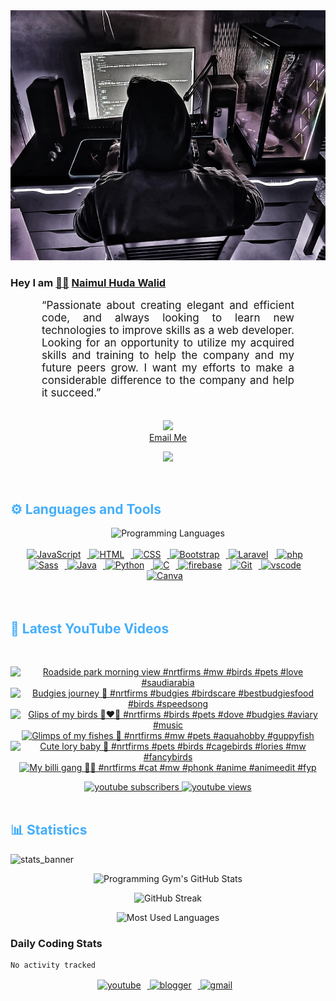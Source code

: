 <!-- ![github_cover_banner](https://www.digitalsolutionservices.com/img/services/web%20development.gif)-->

<div align="center" style="display:block;">
    <img height="400px" width="100%" alt="github cover banner" src="https://raw.githubusercontent.com/NaimulHudaWalid/NaimulHudaWalid/main/272276268_3114779035434264_920860974401480824_n.jpg"/> 
</div>

### Hey I am [👨🏻‍][facebook] [Naimul Huda Walid][youtube]



<p align:"center" style="text-align: justify; margin: 0 50px; font-size: 17px;" >
   “Passionate about creating elegant and efficient code, and always looking to learn new technologies to improve skills as a web developer. Looking for an opportunity to utilize my acquired skills and training to help the company and my future peers grow. I want my efforts to make a considerable difference to the company and help it succeed.”
<br>
<br>
<div align="center">

![](https://visitor-badge.glitch.me/badge?page_id=NaimulHudaWalid)
    <br />
[Email Me](mailto:dev.naimulhuda@gmail.com)
</div>
</p>
<!-- Typing SVG by DenverCoder1 - https://github.com/DenverCoder1/readme-typing-svg -->
<p align="center">
<!--   <a href="https://github.com/DenverCoder1/readme-typing-svg"> -->
    <img src="https://readme-typing-svg.herokuapp.com?color=E22FE4&width=380&height=45&lines=Open-Source+Enthusiast;Learning+In+Public;Empowering+Others;Nice+To+Meet+You+...&center=true"></a>

</p>
<br>
<!-- Languages and Tools -->

<h2 style="color: #44AEFB">⚙️ Languages and Tools</h2>
<div align="center" style="display:block;">
    <img width="100px" alt="Programming Languages" src="https://user-images.githubusercontent.com/78341798/194531121-47b0119a-ce00-439d-b586-125f86acb098.png"/> 
</div>
<br>   
<!-- Icons Resources -->
<!-- https://devicon.dev/ -->
<!-- https://cdn.jsdelivr.net/npm/simple-icons@v3/icons/ -->
<div align="center">
  <a href="https://developer.mozilla.org/en-US/docs/Web/JavaScript" target="_blank" rel="noreferrer">
      <img  alt="JavaScript" height="50px" style="padding-right:10px;" src="https://cdn.jsdelivr.net/gh/devicons/devicon/icons/javascript/javascript-plain.svg"/>
  </a>
  
 
  <a href="https://developer.mozilla.org/en-US/docs/Web/HTML" target="_blank" rel="noreferrer">
      <img  alt="HTML" height="50px" style="padding-right:10px;" src="https://cdn.jsdelivr.net/gh/devicons/devicon/icons/html5/html5-original.svg"/>
  </a>
  <a href="https://developer.mozilla.org/en-US/docs/Web/CSS" target="_blank" rel="noreferrer">
      <img  alt="CSS" height="50px" style="padding-right:10px;" src="https://cdn.jsdelivr.net/gh/devicons/devicon/icons/css3/css3-original.svg"/>
  </a>
  <a href="https://getbootstrap.com/" target="_blank" rel="noreferrer">
      <img  alt="Bootstrap" height="50px" style="padding-right:10px;" src="https://cdn.jsdelivr.net/gh/devicons/devicon/icons/bootstrap/bootstrap-original.svg"/>
  </a> 
  <a href="https://laravel.com/" target="_blank" rel="noreferrer">
      <img  alt="Laravel" height="50px" style="padding-right:10px;" src="https://cdn.jsdelivr.net/gh/devicons/devicon/icons/laravel/laravel-plain.svg"/>
  </a>
  <a href="https://www.php.net/" target="_blank" rel="noreferrer">
      <img  alt="php" height="50px" style="padding-right:10px;" src="https://cdn.jsdelivr.net/gh/devicons/devicon/icons/php/php-original.svg"/>
  </a>
  <a href="https://sass-lang.com/" target="_blank" rel="noreferrer">
      <img  alt="Sass" height="50px" style="padding-right:10px;" src="https://cdn.jsdelivr.net/gh/devicons/devicon/icons/sass/sass-original.svg"/>
  </a>
  <a href="https://www.java.com/en/" target="_blank" rel="noreferrer">
      <img  alt="Java" height="50px" style="padding-right:10px;" src="https://cdn.jsdelivr.net/gh/devicons/devicon/icons/java/java-original.svg"/>
  </a>    
  <a href="https://www.python.org/" target="_blank" rel="noreferrer">
      <img  alt="Python" height="50px" style="padding-right:10px;" src="https://cdn.jsdelivr.net/gh/devicons/devicon/icons/python/python-original.svg"/>
  </a>
  <a href="https://www.cprogramming.com/" target="_blank" rel="noreferrer">
      <img  alt="C" height="50px" style="padding-right:10px;" src="https://cdn.jsdelivr.net/gh/devicons/devicon/icons/c/c-original.svg"/>
  </a>
  
  <a href="https://firebase.google.com/" target="_blank" rel="noreferrer">
      <img  alt="firebase" height="50px" style="padding-right:10px;" src="https://cdn.jsdelivr.net/gh/devicons/devicon/icons/firebase/firebase-plain.svg"/>
  </a>
 
  <a href="https://git-scm.com/" target="_blank" rel="noreferrer">
      <img  alt="Git" height="50px" style="padding-right:10px;" src="https://cdn.jsdelivr.net/gh/devicons/devicon/icons/git/git-original.svg"/>
  </a>
  
  <a href="https://code.visualstudio.com/" target="_blank" rel="noreferrer">
      <img  alt="vscode" height="50px" style="padding-right:10px;"src="https://cdn.jsdelivr.net/gh/devicons/devicon/icons/vscode/vscode-original.svg"/>
  </a>
  <a href="https://www.canva.com/" target="_blank" rel="noreferrer">
      <img  alt="Canva" height="50px" style="padding-right:10px;" src="https://cdn.jsdelivr.net/gh/devicons/devicon/icons/canva/canva-original.svg"/> 
  </a>
</div>
<br>
<br>

<!-- Latest YouTube Videos -->

<h2 style="color: #44AEFB">🎦 Latest YouTube Videos</h2>
<br />

<!-- Resource/Reference: https://github.com/DenverCoder1/github-readme-youtube-cards -->
<div class="youtube videos cards" align="center">

<!-- BEGIN YOUTUBE-CARDS -->
[![Roadside park morning view #nrtfirms #mw #birds #pets #love #saudiarabia](https://ytcards.demolab.com/?id=ntne1vpgQkU&title=Roadside+park+morning+view+%23nrtfirms+%23mw+%23birds+%23pets+%23love+%23saudiarabia&lang=en&timestamp=1757973768&background_color=%230d1117&title_color=%23ffffff&stats_color=%23dedede&max_title_lines=1&width=250&border_radius=5 "Roadside park morning view #nrtfirms #mw #birds #pets #love #saudiarabia")](https://www.youtube.com/shorts/ntne1vpgQkU)
[![Budgies journey 🖤 #nrtfirms #budgies #birdscare #bestbudgiesfood #birds #speedsong](https://ytcards.demolab.com/?id=a2Xne7UOQRU&title=Budgies+journey+%F0%9F%96%A4+%23nrtfirms+%23budgies+%23birdscare+%23bestbudgiesfood+%23birds+%23speedsong&lang=en&timestamp=1757906230&background_color=%230d1117&title_color=%23ffffff&stats_color=%23dedede&max_title_lines=1&width=250&border_radius=5 "Budgies journey 🖤 #nrtfirms #budgies #birdscare #bestbudgiesfood #birds #speedsong")](https://www.youtube.com/shorts/a2Xne7UOQRU)
[![Glips of my birds 🖤❤️‍🔥 #nrtfirms #birds #pets #dove #budgies #aviary #music](https://ytcards.demolab.com/?id=soDEQcC6cq8&title=Glips+of+my+birds+%F0%9F%96%A4%E2%9D%A4%EF%B8%8F%E2%80%8D%F0%9F%94%A5+%23nrtfirms+%23birds+%23pets+%23dove+%23budgies+%23aviary+%23music&lang=en&timestamp=1757830003&background_color=%230d1117&title_color=%23ffffff&stats_color=%23dedede&max_title_lines=1&width=250&border_radius=5 "Glips of my birds 🖤❤️‍🔥 #nrtfirms #birds #pets #dove #budgies #aviary #music")](https://www.youtube.com/shorts/soDEQcC6cq8)
[![Glimps of my fishes 🖤 #nrtfirms #mw #pets #aquahobby #guppyfish](https://ytcards.demolab.com/?id=zV0LdbqHUio&title=Glimps+of+my+fishes+%F0%9F%96%A4+%23nrtfirms+%23mw+%23pets+%23aquahobby+%23guppyfish&lang=en&timestamp=1757728323&background_color=%230d1117&title_color=%23ffffff&stats_color=%23dedede&max_title_lines=1&width=250&border_radius=5 "Glimps of my fishes 🖤 #nrtfirms #mw #pets #aquahobby #guppyfish")](https://www.youtube.com/shorts/zV0LdbqHUio)
[![Cute lory baby 🖤 #nrtfirms #pets #birds #cagebirds #lories #mw #fancybirds](https://ytcards.demolab.com/?id=anTk8qMeGm0&title=Cute+lory+baby+%F0%9F%96%A4+%23nrtfirms+%23pets+%23birds+%23cagebirds+%23lories+%23mw+%23fancybirds&lang=en&timestamp=1757464001&background_color=%230d1117&title_color=%23ffffff&stats_color=%23dedede&max_title_lines=1&width=250&border_radius=5 "Cute lory baby 🖤 #nrtfirms #pets #birds #cagebirds #lories #mw #fancybirds")](https://www.youtube.com/shorts/anTk8qMeGm0)
[![My billi gang 🖤😂 #nrtfirms #cat #mw  #phonk #anime #animeedit #fyp](https://ytcards.demolab.com/?id=yy_Pl8Ms4-g&title=My+billi+gang+%F0%9F%96%A4%F0%9F%98%82+%23nrtfirms+%23cat+%23mw++%23phonk+%23anime+%23animeedit+%23fyp&lang=en&timestamp=1757379340&background_color=%230d1117&title_color=%23ffffff&stats_color=%23dedede&max_title_lines=1&width=250&border_radius=5 "My billi gang 🖤😂 #nrtfirms #cat #mw  #phonk #anime #animeedit #fyp")](https://www.youtube.com/shorts/yy_Pl8Ms4-g)
<!-- END YOUTUBE-CARDS -->
</div>

<!-- Begin Youtube Buttons -->
<!-- Resource/Reference:  https://github.com/DenverCoder1/custom-icon-badges -->
<div class="youtube buttons" align="center">
    <a href="https://www.youtube.com/channel/UCa3YaFwzSII0kKg3Nads2dQ"  target="_blank">
        <img alt="youtube subscribers" src="https://img.shields.io/youtube/channel/subscribers/UCa3YaFwzSII0kKg3Nads2dQ?logo=youtube&logoColor=red&style=for-the-badge"/>
    </a> 
    <a href="https://www.youtube.com/channel/UCa3YaFwzSII0kKg3Nads2dQ"  target="_blank">
        <img alt="youtube views" src="https://custom-icon-badges.demolab.com/youtube/channel/views/UCa3YaFwzSII0kKg3Nads2dQ?color=%23E05D44&logo=eye&logoColor=white&style=for-the-badge&labelColor=#555555"/>
    </a> 
</div>
<br>
<!-- End Youtube Buttons -->

<!-- Statistics -->

<h2 style="color: #44AEFB">📊 Statistics</h2>

![stats_banner](https://user-images.githubusercontent.com/78341798/194534778-d662496c-ae00-4e8d-ae9b-b90912054e7f.gif)

<!-- Begin Stats Cards -->
<!-- Resources:  -->
<!-- Github & Languages Stats: https://github.com/naimul15-12090/github-readme-stats --> 
<!-- Streak Stats: https://github.com/denvercoder1/github-readme-streak-stats -->
<!-- Change the value after ?username= to your GitHub username. -->
<div class="stats" align="center">

![Programming Gym's GitHub Stats](https://github-readme-stats.vercel.app/api?username=NaimulHudaWalid&hide=stars&count_private=true&show_icons=true&theme=algolia&border_radius=20)

![GitHub Streak](https://streak-stats.demolab.com?user=NaimulHudaWalid&count_private=true&theme=algolia&border_radius=22)

![Most Used Languages](https://github-readme-stats.vercel.app/api/top-langs/?username=NaimulHudaWalid&langs_count=8&layout=compact&show_icons=true&theme=algolia&border_radius=20)
    
<!-- ![Top Langs](https://github-readme-stats.vercel.app/api/top-langs/?username=naimul15-12090&langs_count=8) -->
<!-- [![Top Langs](https://github-readme-stats.vercel.app/api/top-langs/?username=naimul15-12090&layout=compact)](https://github.com/anuraghazra/github-readme-stats)
 -->
    
</div>
<!--  End Stats Cards -->



### Daily Coding Stats
<!--START_SECTION:waka-->

```txt
No activity tracked
```

<!--END_SECTION:waka-->
<!-- Begin Footer -->
<!-- Icons Resources -->
<!-- https://devicon.dev/ -->
<div class="footer" align="center" style="margin:15px;">
    <a href="https://www.youtube.com/channel/UCa3YaFwzSII0kKg3Nads2dQ" target="_blank">
        <img  style="margin:0 10px 10px 0;" src="https://user-images.githubusercontent.com/78341798/194531650-698ef1b1-9cbd-4b4f-96ef-5a2ec4b5d7e6.svg" alt="youtube" width="40px"/>
    </a>
    <a href="https://www.linkedin.com/in/naimulhudawalid/" target="_blank">
        <img style="margin:0 10px 10px 0;" src="https://user-images.githubusercontent.com/78341798/194531458-b5dfeb1b-bad5-4dfa-909a-2e402262db9a.svg" alt="blogger" width="40px"/>
    </a>
    <a href="mailto:dev.naimulhuda@gmail.com" target="_blank">
        <img style="margin:0 10px 10px 0;" src="https://user-images.githubusercontent.com/78341798/194531383-ddb2b774-5bb9-491c-b601-4a4a7d9792fb.svg" alt="gmail" width="40px"/>
    </a>
</div>
<!-- End Footer -->

[youtube]: https://www.youtube.com/channel/UCa3YaFwzSII0kKg3Nads2dQ
[facebook]: https://www.facebook.com/profile.php?id=100007065945838
